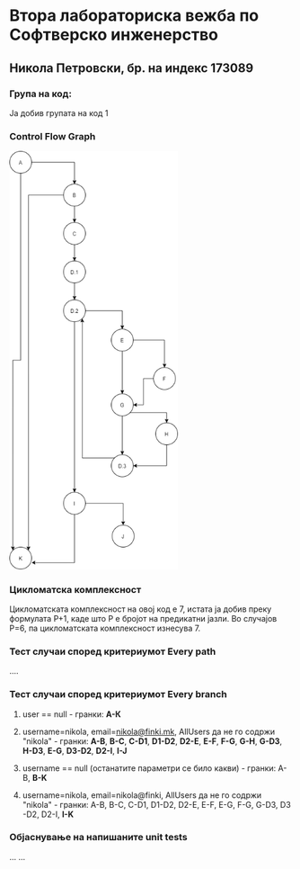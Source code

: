 # Втора лабораториска вежба по Софтверско инженерство
## Никола Петровски, бр. на индекс 173089
### Група на код:
Ја добив групата на код 1

### Control Flow Graph
<img src="Control_Flow_Graph.png" width="300">

### Цикломатска комплексност
Цикломатската комплексност на овој код е 7, истата ја добив преку формулата P+1, каде што P е бројот на предикатни јазли. Во случајoв P=6, па цикломатската комплексност изнесува 7.

### Тест случаи според критериумот Every path
....

### Тест случаи според критериумот Every branch
1. user == null - гранки: <b>А-К</b>

2. username=nikola, email=nikola@finki.mk, AllUsers да не го содржи "nikola" - гранки: <b>A-B</b>, <b>B-C</b>, <b>C-D1</b>, <b>D1-D2</b>, <b>D2-E</b>, <b>E-F</b>, <b>F-G</b>, <b>G-H</b>, <b>G-D3</b>, <b>H-D3</b>, <b>E-G</b>, <b>D3-D2</b>, <b>D2-I</b>, <b>I-J</b>

3. username == null (останатите параметри се било какви) - гранки: A-B, <b>B-K</b>

4. username=nikola, email=nikola@finki, AllUsers да не го содржи "nikola" - гранки: A-B, B-C, C-D1, D1-D2, D2-E, E-F, E-G, F-G, G-D3, D3 -D2, D2-I, <b>I-K</b>

### Објаснување на напишаните unit tests
... ...
